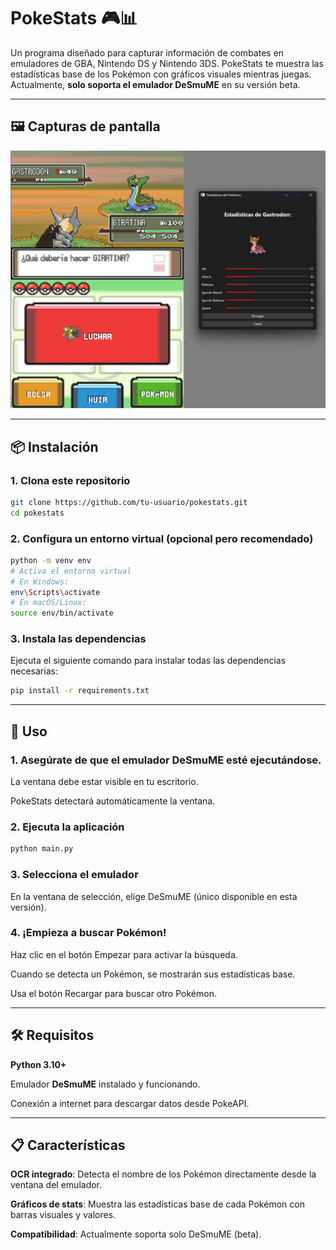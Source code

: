 # PokeStats 🎮📊
Un programa diseñado para capturar información de combates en emuladores de GBA, Nintendo DS y Nintendo 3DS. PokeStats te muestra las estadísticas base de los Pokémon con gráficos visuales mientras juegas. Actualmente, **solo soporta el emulador DeSmuME** en su versión beta.

---

## 🖼️ Capturas de pantalla
![Pantalla principal](assets/screenshots/main_window.png)

---

## 📦 Instalación

### 1. Clona este repositorio
```bash
git clone https://github.com/tu-usuario/pokestats.git
cd pokestats
```

### 2. Configura un entorno virtual (opcional pero recomendado)
```bash
python -m venv env
# Activa el entorno virtual
# En Windows:
env\Scripts\activate
# En macOS/Linux:
source env/bin/activate
```

### 3. Instala las dependencias
Ejecuta el siguiente comando para instalar todas las dependencias necesarias:
```bash
pip install -r requirements.txt
```

---

## 🏁 Uso
### 1. Asegúrate de que el emulador DeSmuME esté ejecutándose.

La ventana debe estar visible en tu escritorio.

PokeStats detectará automáticamente la ventana.

### 2. Ejecuta la aplicación
```bash
python main.py
```

### 3. Selecciona el emulador

En la ventana de selección, elige DeSmuME (único disponible en esta versión).

### 4. ¡Empieza a buscar Pokémon!
Haz clic en el botón Empezar para activar la búsqueda.

Cuando se detecta un Pokémon, se mostrarán sus estadísticas base.

Usa el botón Recargar para buscar otro Pokémon.

---

## 🛠️ Requisitos

**Python 3.10+**

Emulador **DeSmuME** instalado y funcionando.

Conexión a internet para descargar datos desde PokeAPI.

---

## 📋 Características
**OCR integrado**: Detecta el nombre de los Pokémon directamente desde la ventana del emulador.

**Gráficos de stats**: Muestra las estadísticas base de cada Pokémon con barras visuales y valores.

**Compatibilidad**: Actualmente soporta solo DeSmuME (beta).
